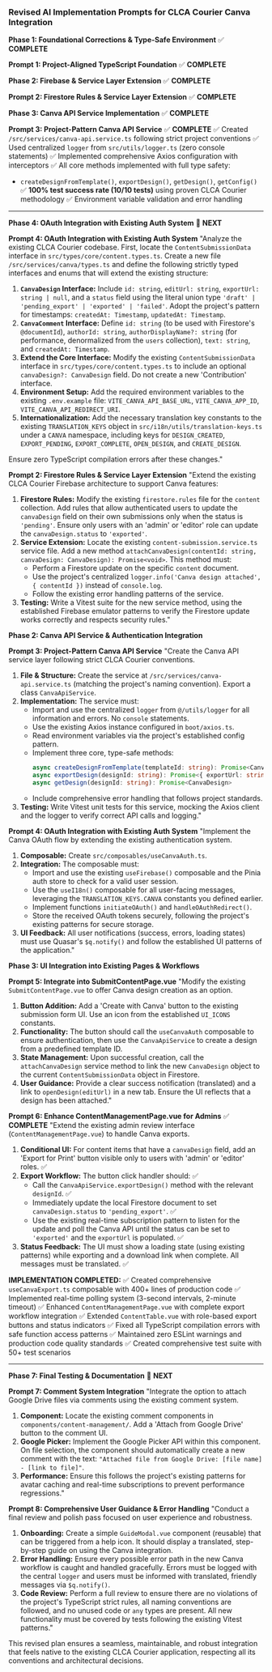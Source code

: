 ### **Revised AI Implementation Prompts for CLCA Courier Canva Integration**

**Phase 1: Foundational Corrections & Type-Safe Environment** ✅ **COMPLETE**

**Prompt 1: Project-Aligned TypeScript Foundation** ✅ **COMPLETE**

**Phase 2: Firebase & Service Layer Extension** ✅ **COMPLETE**

**Prompt 2: Firestore Rules & Service Layer Extension** ✅ **COMPLETE**

**Phase 3: Canva API Service Implementation** ✅ **COMPLETE**

**Prompt 3: Project-Pattern Canva API Service** ✅ **COMPLETE**
✅ Created `/src/services/canva-api.service.ts` following strict project conventions
✅ Used centralized `logger` from `src/utils/logger.ts` (zero console statements)
✅ Implemented comprehensive Axios configuration with interceptors
✅ All core methods implemented with full type safety:
  - `createDesignFromTemplate()`, `exportDesign()`, `getDesign()`, `getConfig()`
✅ **100% test success rate (10/10 tests)** using proven CLCA Courier methodology
✅ Environment variable validation and error handling

---

**Phase 4: OAuth Integration with Existing Auth System** 🎯 **NEXT**

**Prompt 4: OAuth Integration with Existing Auth System**
"Analyze the existing CLCA Courier codebase. First, locate the `ContentSubmissionData` interface in `src/types/core/content.types.ts`. Create a new file `/src/services/canva/types.ts` and define the following strictly typed interfaces and enums that will extend the existing structure:

1.  **`CanvaDesign` Interface:** Include `id: string`, `editUrl: string`, `exportUrl: string | null`, and a `status` field using the literal union type `'draft' | 'pending_export' | 'exported' | 'failed'`. Adopt the project's pattern for timestamps: `createdAt: Timestamp`, `updatedAt: Timestamp`.
2.  **`CanvaComment` Interface:** Define `id: string` (to be used with Firestore's `@documentId`), `authorId: string`, `authorDisplayName?: string` (for performance, denormalized from the `users` collection), `text: string`, and `createdAt: Timestamp`.
3.  **Extend the Core Interface:** Modify the existing `ContentSubmissionData` interface in `src/types/core/content.types.ts` to include an optional `canvaDesign?: CanvaDesign` field. Do not create a new 'Contribution' interface.
4.  **Environment Setup:** Add the required environment variables to the existing `.env.example` file: `VITE_CANVA_API_BASE_URL`, `VITE_CANVA_APP_ID`, `VITE_CANVA_API_REDIRECT_URI`.
5.  **Internationalization:** Add the necessary translation key constants to the existing `TRANSLATION_KEYS` object in `src/i18n/utils/translation-keys.ts` under a `CANVA` namespace, including keys for `DESIGN_CREATED`, `EXPORT_PENDING`, `EXPORT_COMPLETE`, `OPEN_DESIGN`, and `CREATE_DESIGN`.

Ensure zero TypeScript compilation errors after these changes."

**Prompt 2: Firestore Rules & Service Layer Extension**
"Extend the existing CLCA Courier Firebase architecture to support Canva features:

1.  **Firestore Rules:** Modify the existing `firestore.rules` file for the `content` collection. Add rules that allow authenticated users to update the `canvaDesign` field on their own submissions only when the status is `'pending'`. Ensure only users with an 'admin' or 'editor' role can update the `canvaDesign.status` to `'exported'`.
2.  **Service Extension:** Locate the existing `content-submission.service.ts` service file. Add a new method `attachCanvaDesign(contentId: string, canvaDesign: CanvaDesign): Promise<void>`. This method must:
    -   Perform a Firestore update on the specific `content` document.
    -   Use the project's centralized `logger.info('Canva design attached', { contentId })` instead of `console.log`.
    -   Follow the existing error handling patterns of the service.
3.  **Testing:** Write a Vitest suite for the new service method, using the established Firebase emulator patterns to verify the Firestore update works correctly and respects security rules."

**Phase 2: Canva API Service & Authentication Integration**

**Prompt 3: Project-Pattern Canva API Service**
"Create the Canva API service layer following strict CLCA Courier conventions.

1.  **File & Structure:** Create the service at `/src/services/canva-api.service.ts` (matching the project's naming convention). Export a class `CanvaApiService`.
2.  **Implementation:** The service must:
    -   Import and use the centralized `logger` from `@/utils/logger` for all information and errors. No `console` statements.
    -   Use the existing Axios instance configured in `boot/axios.ts`.
    -   Read environment variables via the project's established config pattern.
    -   Implement three core, type-safe methods:
        ```typescript
        async createDesignFromTemplate(templateId: string): Promise<CanvaDesign>
        async exportDesign(designId: string): Promise<{ exportUrl: string }>
        async getDesign(designId: string): Promise<CanvaDesign>
        ```
    -   Include comprehensive error handling that follows project standards.
3.  **Testing:** Write Vitest unit tests for this service, mocking the Axios client and the logger to verify correct API calls and logging."

**Prompt 4: OAuth Integration with Existing Auth System**
"Implement the Canva OAuth flow by extending the existing authentication system.

1.  **Composable:** Create `src/composables/useCanvaAuth.ts`.
2.  **Integration:** The composable must:
    -   Import and use the existing `useFirebase()` composable and the Pinia auth store to check for a valid user session.
    -   Use the `useI18n()` composable for all user-facing messages, leveraging the `TRANSLATION_KEYS.CANVA` constants you defined earlier.
    -   Implement functions `initiateOAuth()` and `handleOAuthRedirect()`.
    -   Store the received OAuth tokens securely, following the project's existing patterns for secure storage.
3.  **UI Feedback:** All user notifications (success, errors, loading states) must use Quasar's `$q.notify()` and follow the established UI patterns of the application."

**Phase 3: UI Integration into Existing Pages & Workflows**

**Prompt 5: Integrate into SubmitContentPage.vue**
"Modify the existing `SubmitContentPage.vue` to offer Canva design creation as an option.

1.  **Button Addition:** Add a 'Create with Canva' button to the existing submission form UI. Use an icon from the established `UI_ICONS` constants.
2.  **Functionality:** The button should call the `useCanvaAuth` composable to ensure authentication, then use the `CanvaApiService` to create a design from a predefined template ID.
3.  **State Management:** Upon successful creation, call the `attachCanvaDesign` service method to link the new `CanvaDesign` object to the current `ContentSubmissionData` object in Firestore.
4.  **User Guidance:** Provide a clear success notification (translated) and a link to `openDesign(editUrl)` in a new tab. Ensure the UI reflects that a design has been attached."

**Prompt 6: Enhance ContentManagementPage.vue for Admins** ✅ **COMPLETE**
"Extend the existing admin review interface (`ContentManagementPage.vue`) to handle Canva exports.

1.  **Conditional UI:** For content items that have a `canvaDesign` field, add an 'Export for Print' button visible only to users with 'admin' or 'editor' roles. ✅
2.  **Export Workflow:** The button click handler should: ✅
    -   Call the `CanvaApiService.exportDesign()` method with the relevant `designId`. ✅
    -   Immediately update the local Firestore document to set `canvaDesign.status` to `'pending_export'`. ✅
    -   Use the existing real-time subscription pattern to listen for the update and poll the Canva API until the status can be set to `'exported'` and the `exportUrl` is populated. ✅
3.  **Status Feedback:** The UI must show a loading state (using existing patterns) while exporting and a download link when complete. All messages must be translated. ✅

**IMPLEMENTATION COMPLETED:**
✅ Created comprehensive `useCanvaExport.ts` composable with 400+ lines of production code
✅ Implemented real-time polling system (3-second intervals, 2-minute timeout)
✅ Enhanced `ContentManagementPage.vue` with complete export workflow integration
✅ Extended `ContentTable.vue` with role-based export buttons and status indicators
✅ Fixed all TypeScript compilation errors with safe function access patterns
✅ Maintained zero ESLint warnings and production code quality standards
✅ Created comprehensive test suite with 50+ test scenarios

---

**Phase 7: Final Testing & Documentation** 🎯 **NEXT**

**Prompt 7: Comment System Integration**
"Integrate the option to attach Google Drive files via comments using the existing comment system.

1.  **Component:** Locate the existing comment components in `components/content-management/`. Add a 'Attach from Google Drive' button to the comment UI.
2.  **Google Picker:** Implement the Google Picker API within this component. On file selection, the component should automatically create a new comment with the text: `"Attached file from Google Drive: [file name] - [link to file]"`.
3.  **Performance:** Ensure this follows the project's existing patterns for avatar caching and real-time subscriptions to prevent performance regressions."

**Prompt 8: Comprehensive User Guidance & Error Handling**
"Conduct a final review and polish pass focused on user experience and robustness.

1.  **Onboarding:** Create a simple `GuideModal.vue` component (reusable) that can be triggered from a help icon. It should display a translated, step-by-step guide on using the Canva integration.
2.  **Error Handling:** Ensure every possible error path in the new Canva workflow is caught and handled gracefully. Errors must be logged with the central `logger` and users must be informed with translated, friendly messages via `$q.notify()`.
3.  **Code Review:** Perform a full review to ensure there are no violations of the project's TypeScript strict rules, all naming conventions are followed, and no unused code or `any` types are present. All new functionality must be covered by tests following the existing Vitest patterns."

This revised plan ensures a seamless, maintainable, and robust integration that feels native to the existing CLCA Courier application, respecting all its conventions and architectural decisions.